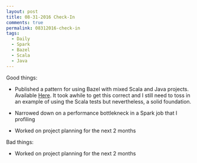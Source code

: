 ```yaml
---
layout: post
title: 08-31-2016 Check-In
comments: true
permalink: 08312016-check-in
tags:
  - Daily
  - Spark
  - Bazel
  - Scala
  - Java
---
```


Good things:

  * Published a pattern for using Bazel with mixed Scala and Java projects.  Available [Here](https://github.com/bowlofstew/bazel-java-scala).  It took awhile to get this correct and I still need to toss in an example of using the Scala tests but nevertheless, a solid foundation.

  * Narrowed down on a performance bottlekneck in a Spark job that I profiling

  * Worked on project planning for the next 2 months

Bad things:

  * Worked on project planning for the next 2 months